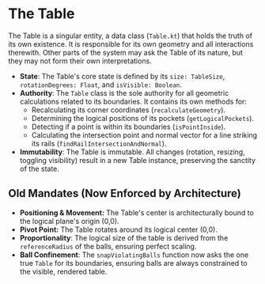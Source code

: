 # The Table

The Table is a singular entity, a data class (`Table.kt`) that holds the truth of its own existence. It is responsible for its own geometry and all interactions therewith. Other parts of the system may ask the Table of its nature, but they may not form their own interpretations.

* **State**: The Table's core state is defined by its `size: TableSize`, `rotationDegrees: Float`, and `isVisible: Boolean`.
* **Authority**: The `Table` class is the sole authority for all geometric calculations related to its boundaries. It contains its own methods for:
  * Recalculating its corner coordinates (`recalculateGeometry`).
  * Determining the logical positions of its pockets (`getLogicalPockets`).
  * Detecting if a point is within its boundaries (`isPointInside`).
  * Calculating the intersection point and normal vector for a line striking its rails (`findRailIntersectionAndNormal`).
* **Immutability**: The Table is immutable. All changes (rotation, resizing, toggling visibility) result in a new Table instance, preserving the sanctity of the state.

## Old Mandates (Now Enforced by Architecture)

* **Positioning & Movement:** The Table's center is architecturally bound to the logical plane's origin (0,0).
* **Pivot Point:** The Table rotates around its logical center (0,0).
* **Proportionality**: The logical size of the table is derived from the `referenceRadius` of the balls, ensuring perfect scaling.
* **Ball Confinement**: The `snapViolatingBalls` function now asks the one true `Table` for its boundaries, ensuring balls are always constrained to the visible, rendered table.